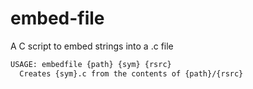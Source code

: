 # embed-file
A C script to embed strings into a .c file

```bash
USAGE: embedfile {path} {sym} {rsrc}
  Creates {sym}.c from the contents of {path}/{rsrc}
```